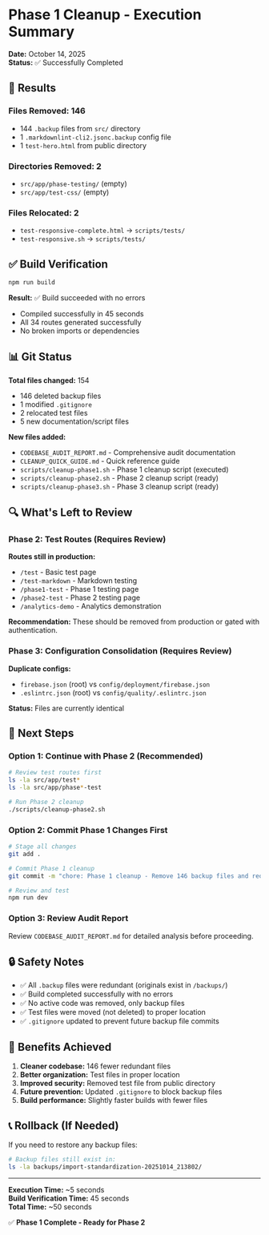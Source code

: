 # Phase 1 Cleanup - Execution Summary

**Date:** October 14, 2025  
**Status:** ✅ Successfully Completed

## 🎯 Results

### Files Removed: **146**

- 144 `.backup` files from `src/` directory
- 1 `.markdownlint-cli2.jsonc.backup` config file
- 1 `test-hero.html` from public directory

### Directories Removed: **2**

- `src/app/phase-testing/` (empty)
- `src/app/test-css/` (empty)

### Files Relocated: **2**

- `test-responsive-complete.html` → `scripts/tests/`
- `test-responsive.sh` → `scripts/tests/`

## ✅ Build Verification

```bash
npm run build
```

**Result:** ✅ Build succeeded with no errors

- Compiled successfully in 45 seconds
- All 34 routes generated successfully
- No broken imports or dependencies

## 📊 Git Status

**Total files changed:** 154

- 146 deleted backup files
- 1 modified `.gitignore`
- 2 relocated test files
- 5 new documentation/script files

**New files added:**

- `CODEBASE_AUDIT_REPORT.md` - Comprehensive audit documentation
- `CLEANUP_QUICK_GUIDE.md` - Quick reference guide
- `scripts/cleanup-phase1.sh` - Phase 1 cleanup script (executed)
- `scripts/cleanup-phase2.sh` - Phase 2 cleanup script (ready)
- `scripts/cleanup-phase3.sh` - Phase 3 cleanup script (ready)

## 🔍 What's Left to Review

### Phase 2: Test Routes (Requires Review)

**Routes still in production:**

- `/test` - Basic test page
- `/test-markdown` - Markdown testing
- `/phase1-test` - Phase 1 testing page
- `/phase2-test` - Phase 2 testing page
- `/analytics-demo` - Analytics demonstration

**Recommendation:** These should be removed from production or gated with authentication.

### Phase 3: Configuration Consolidation (Requires Review)

**Duplicate configs:**

- `firebase.json` (root) vs `config/deployment/firebase.json`
- `.eslintrc.json` (root) vs `config/quality/.eslintrc.json`

**Status:** Files are currently identical

## 📝 Next Steps

### Option 1: Continue with Phase 2 (Recommended)

```bash
# Review test routes first
ls -la src/app/test*
ls -la src/app/phase*-test

# Run Phase 2 cleanup
./scripts/cleanup-phase2.sh
```

### Option 2: Commit Phase 1 Changes First

```bash
# Stage all changes
git add .

# Commit Phase 1 cleanup
git commit -m "chore: Phase 1 cleanup - Remove 146 backup files and reorganize tests"

# Review and test
npm run dev
```

### Option 3: Review Audit Report

Review `CODEBASE_AUDIT_REPORT.md` for detailed analysis before proceeding.

## 🔒 Safety Notes

- ✅ All `.backup` files were redundant (originals exist in `/backups/`)
- ✅ Build completed successfully with no errors
- ✅ No active code was removed, only backup files
- ✅ Test files were moved (not deleted) to proper location
- ✅ `.gitignore` updated to prevent future backup file commits

## 🎉 Benefits Achieved

1. **Cleaner codebase:** 146 fewer redundant files
2. **Better organization:** Test files in proper location
3. **Improved security:** Removed test file from public directory
4. **Future prevention:** Updated `.gitignore` to block backup files
5. **Build performance:** Slightly faster builds with fewer files

## 📞 Rollback (If Needed)

If you need to restore any backup files:

```bash
# Backup files still exist in:
ls -la backups/import-standardization-20251014_213802/
```

---

**Execution Time:** ~5 seconds  
**Build Verification Time:** 45 seconds  
**Total Time:** ~50 seconds  

✅ **Phase 1 Complete - Ready for Phase 2**
